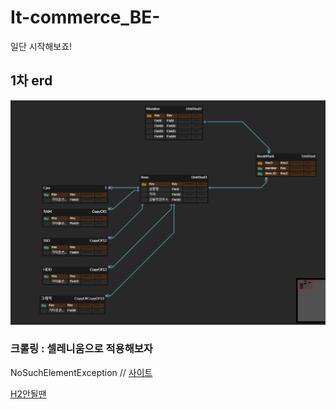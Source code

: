 # It-commerce_BE-


일단 시작해보죠!
## 1차 erd
![img.png](img.png)





### 크롤링 : 셀레니움으로 적용해보자
NoSuchElementException // 
[사이트](https://www.selenium.dev/documentation/webdriver/troubleshooting/errors/) 

[H2안될땐](https://xively.tistory.com/43)